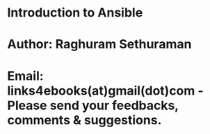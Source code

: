 # Introduction to Ansible
# Author: Raghuram Sethuraman
# Email: links4ebooks(at)gmail(dot)com - Please send your feedbacks, comments & suggestions.
